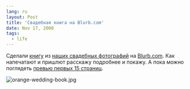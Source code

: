 ```yaml
---
lang: ru
layout: Post
title: 'Свадебная книга на Blurb.com'
date: Nov 17, 2008
tags:
  - life
---
```


Сделали [книгу](http://www.blurb.com/bookstore/detail/424148 "Книга «Оранжевая свадьба»") из [наших свадебных фотографий](http://wedding.sapegin.ru/ "Свадебные фотографии") на [Blurb.com](http://www.blurb.com/ "Blurb.com — книги print on demand"). Как напечатают и пришлют расскажу подробнее и покажу. А пока можно поглядеть [превью первых 15 страниц](http://www.blurb.com/books/424148 "Книга «Оранжевая свадьба» — превью").

![orange-wedding-book.jpg](upload://orange-wedding-book.jpg)
